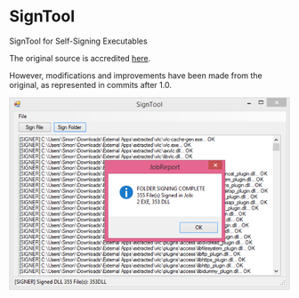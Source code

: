 # SignTool
SignTool for Self-Signing Executables

The original source is accredited [here](https://forum.xda-developers.com/t/windows-rt-8-1-jailbreak-sign-tool.3228929).

However, modifications and improvements have been made from the original, as represented in commits after 1.0.

![image](SignTool.PNG)
